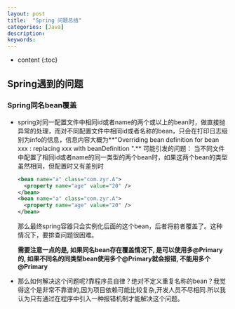 ```yaml
---
layout: post
title:  "Spring 问题总结"
categories: [Java]
description:
keywords:
---
```


* content
{:toc}
## Spring遇到的问题

### Spring同名bean覆盖

* spring对同一配置文件中相同id或者name的两个或以上的bean时，做直接抛异常的处理，而对不同配置文件中相同id或者名称的bean，只会在打印日志级别为info的信息，信息内容大概为**"Overriding bean definition for bean xxx : replacing xxx with beanDefinition ".**
	可能引发的问题：
	当不同文件中配置了相同id或者name的同一类型的两个bean时，如果这两个bean的类型虽然相同，但配置时又有差别时

	```xml
	<bean name="a" class="com.zyr.A">
	  <property name="age" value="20" />
	</bean>
	<bean name="a" class="com.zyr.A">
	  <property name="age" value="20" />
	</bean>
	```

	那么最终spring容器只会实例化后面的这个bean，后者将前者覆盖了。这种情况下，要排查问题很困难。

	**需要注意一点的是, 如果同名bean存在覆盖情况下, 是可以使用多@Primary的, 如果不同名的同类型bean使用多个@Primary就会报错, 不能用多个@Primary**

* 那么如何解决这个问题呢?靠程序员自律？绝对不定义重复名称的bean？我觉得这个是非常不靠谱的,因为项目依赖可能比较复杂,开发人员不尽相同.所以我认为只有通过在程序中引入一种报错机制才能解决这个问题。